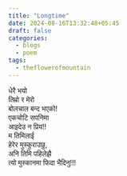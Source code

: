 ```yaml
---
title: "Longtime"
date: 2024-08-16T13:32:48+05:45
draft: false
categories:
  - blogs
  - poem
tags:
  - theflowerofmountain
---
```

<!--more--> 
धेरै भयो  
तिम्रो र मेरो  
बोलचाल बन्द भएको!  
एकचोटि सपनिमा  
आइदेउ न प्रिय!!  
म तिमिलाई  
हेरेर मुस्कुराउछु,  
अनि तिमि पहिलेझै  
त्यो मुस्कानमा फिदा भैदिनु!!!